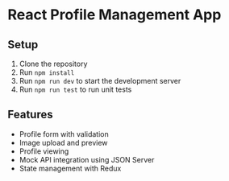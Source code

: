 # React Profile Management App

## Setup

1. Clone the repository
2. Run `npm install`
3. Run `npm run dev` to start the development server
4. Run `npm run test` to run unit tests

## Features

- Profile form with validation
- Image upload and preview
- Profile viewing
- Mock API integration using JSON Server
- State management with Redux
